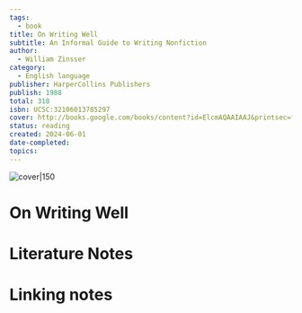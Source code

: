 ```yaml
---  
tags:  
  - book  
title: On Writing Well  
subtitle: An Informal Guide to Writing Nonfiction  
author:  
  - William Zinsser  
category:  
  - English language  
publisher: HarperCollins Publishers  
publish: 1988  
total: 318  
isbn: UCSC:32106013785297  
cover: http://books.google.com/books/content?id=ElcmAQAAIAAJ&printsec=frontcover&img=1&zoom=1&source=gbs_api  
status: reading  
created: 2024-06-01  
date-completed:   
topics:   
---  
```

  
![cover|150](http://books.google.com/books/content?id=ElcmAQAAIAAJ&printsec=frontcover&img=1&zoom=1&source=gbs_api)  
# On Writing Well  
  
# Literature Notes  
  
# Linking notes  
  
